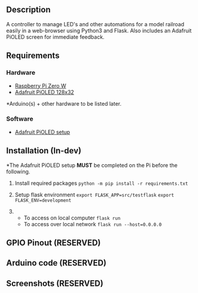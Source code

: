 ## Description

A controller to manage LED's and other automations for a model railroad easily in a web-browser using Python3 and Flask. Also includes an Adafruit PiOLED screen for immediate feedback.

## Requirements
### Hardware
- [Raspberry Pi Zero W](https://www.raspberrypi.org/products/raspberry-pi-zero-w/)
- [Adafruit PiOLED 128x32](https://www.adafruit.com/product/3527)

*Arduino(s) + other hardware to be listed later.

### Software
- [Adafruit PiOLED setup](https://learn.adafruit.com/adafruit-pioled-128x32-mini-oled-for-raspberry-pi/usage)

## Installation (In-dev)

*The Adafruit PiOLED setup **MUST** be completed on the Pi before the following.

1. Install required packages
`python -m pip install -r requirements.txt`

2. Setup flask environment
`export FLASK_APP=src/testflask`
`export FLASK_ENV=development`

3. - To access on local computer
   `flask run`
   - To access over local network
   `flask run --host=0.0.0.0`

## GPIO Pinout (RESERVED)
## Arduino code (RESERVED)
## Screenshots (RESERVED)